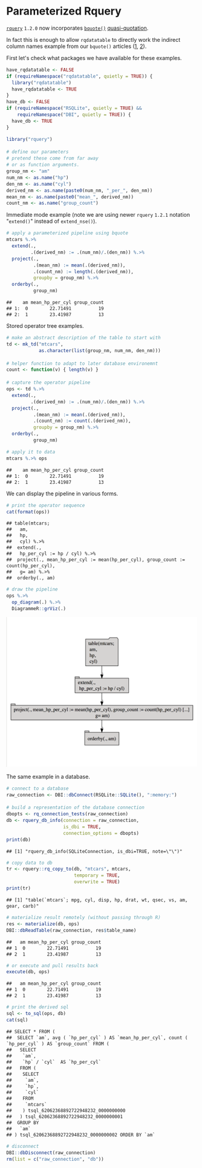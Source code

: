 Parameterized Rquery
================

[`rquery`](https://CRAN.R-project.org/package=rquery) `1.2.0` now incorporates [`bquote()`](https://www.rdocumentation.org/packages/base/versions/3.5.1/topics/bquote) [quasi-quotation](https://en.wikipedia.org/wiki/Quasi-quotation).

In fact this is enough to allow `rqdatatable` to directly work the indirect column names example from our `bquote()` articles ([1](http://www.win-vector.com/blog/2018/09/parameterizing-with-bquote/), [2](http://www.win-vector.com/blog/2018/10/quasiquotation-in-r-via-bquote/)).

First let's check what packages we have available for these examples.

``` r
have_rqdatatable <- FALSE
if (requireNamespace("rqdatatable", quietly = TRUE)) {
  library("rqdatatable")
  have_rqdatatable <- TRUE
}
have_db <- FALSE
if (requireNamespace("RSQLite", quietly = TRUE) &&
    requireNamespace("DBI", quietly = TRUE)) {
  have_db <- TRUE
}
```

``` r
library("rquery")

# define our parameters
# pretend these come from far away
# or as function arguments.
group_nm <- "am"
num_nm <- as.name("hp")
den_nm <- as.name("cyl")
derived_nm <- as.name(paste0(num_nm, "_per_", den_nm))
mean_nm <- as.name(paste0("mean_", derived_nm))
count_nm <- as.name("group_count")
```

Immediate mode example (note we are using newer `rquery` `1.2.1` notation "`extend()`" instead of `extend_nse()`).

``` r
# apply a parameterized pipeline using bquote
mtcars %.>%
  extend(., 
         .(derived_nm) := .(num_nm)/.(den_nm)) %.>%
  project(., 
          .(mean_nm) := mean(.(derived_nm)),
          .(count_nm) := length(.(derived_nm)),
          groupby = group_nm) %.>%
  orderby(., 
          group_nm)
```

    ##    am mean_hp_per_cyl group_count
    ## 1:  0        22.71491          19
    ## 2:  1        23.41987          13

Stored operator tree examples.

``` r
# make an abstract description of the table to start with
td <- mk_td("mtcars",
            as.character(list(group_nm, num_nm, den_nm)))

# helper function to adapt to later database environemnt
count <- function(v) { length(v) }

# capture the operator pipeline
ops <- td %.>%
  extend(., 
         .(derived_nm) := .(num_nm)/.(den_nm)) %.>%
  project(., 
          .(mean_nm) := mean(.(derived_nm)),
          .(count_nm) := count(.(derived_nm)),
          groupby = group_nm) %.>%
  orderby(., 
          group_nm)
```

``` r
# apply it to data
mtcars %.>% ops
```

    ##    am mean_hp_per_cyl group_count
    ## 1:  0        22.71491          19
    ## 2:  1        23.41987          13

We can display the pipeline in various forms.

``` r
# print the operator sequence
cat(format(ops))
```

    ## table(mtcars; 
    ##   am,
    ##   hp,
    ##   cyl) %.>%
    ##  extend(.,
    ##   hp_per_cyl := hp / cyl) %.>%
    ##  project(., mean_hp_per_cyl := mean(hp_per_cyl), group_count := count(hp_per_cyl),
    ##   g= am) %.>%
    ##  orderby(., am)

``` r
# draw the pipeline
ops %.>%
  op_diagram(.) %.>% 
  DiagrammeR::grViz(.)
```

![](parameterized_rquery.png)

The same example in a database.

``` r
# connect to a database
raw_connection <- DBI::dbConnect(RSQLite::SQLite(), ":memory:")

# build a representation of the database connection
dbopts <- rq_connection_tests(raw_connection)
db <- rquery_db_info(connection = raw_connection,
                     is_dbi = TRUE,
                     connection_options = dbopts)
print(db)
```

    ## [1] "rquery_db_info(SQLiteConnection, is_dbi=TRUE, note=\"\")"

``` r
# copy data to db
tr <- rquery::rq_copy_to(db, "mtcars", mtcars, 
                         temporary = TRUE, 
                         overwrite = TRUE)
print(tr)
```

    ## [1] "table(`mtcars`; mpg, cyl, disp, hp, drat, wt, qsec, vs, am, gear, carb)"

``` r
# materialize result remotely (without passing through R)
res <- materialize(db, ops)
DBI::dbReadTable(raw_connection, res$table_name)
```

    ##   am mean_hp_per_cyl group_count
    ## 1  0        22.71491          19
    ## 2  1        23.41987          13

``` r
# or execute and pull results back
execute(db, ops)
```

    ##   am mean_hp_per_cyl group_count
    ## 1  0        22.71491          19
    ## 2  1        23.41987          13

``` r
# print the derived sql
sql <- to_sql(ops, db)
cat(sql)
```

    ## SELECT * FROM (
    ##  SELECT `am`, avg ( `hp_per_cyl` ) AS `mean_hp_per_cyl`, count ( `hp_per_cyl` ) AS `group_count` FROM (
    ##   SELECT
    ##    `am`,
    ##    `hp` / `cyl`  AS `hp_per_cyl`
    ##   FROM (
    ##    SELECT
    ##     `am`,
    ##     `hp`,
    ##     `cyl`
    ##    FROM
    ##     `mtcars`
    ##    ) tsql_62062368892722948232_0000000000
    ##   ) tsql_62062368892722948232_0000000001
    ##  GROUP BY
    ##   `am`
    ## ) tsql_62062368892722948232_0000000002 ORDER BY `am`

``` r
# disconnect
DBI::dbDisconnect(raw_connection)
rm(list = c("raw_connection", "db"))
```
